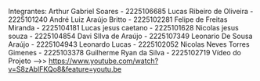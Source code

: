 Integrantes:
Arthur Gabriel Soares - 2225106685
Lucas Ribeiro de Oliveira - 2225101240
André Luiz Araújo Britto - 2225102281
Felipe de Freitas Miranda - 2225104181
Lucas jesus caetano - 2225101628
Nicolas jesus souza - 2225104854
Davi SIlva de Araújo - 2225107349
Leonario De Sousa Araújo - 2225104943
Leonardo Lucas - 2225102052
Nicolas Neves Torres Gimenes - 2225103378
Guilherme Ryan da Silva - 2225102719
Vídeo do Projeto
-->>
https://www.youtube.com/watch?v=S8zAblFKQo8&feature=youtu.be
